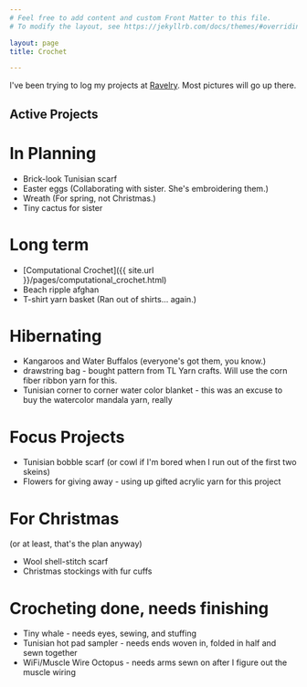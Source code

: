 ```yaml
---
# Feel free to add content and custom Front Matter to this file.
# To modify the layout, see https://jekyllrb.com/docs/themes/#overriding-theme-defaults

layout: page
title: Crochet

---
```


I've been trying to log my projects at [Ravelry](https://www.ravelry.com/people/baileysage). Most pictures will go up there.

## Active Projects

# In Planning 
- Brick-look Tunisian scarf
- Easter eggs (Collaborating with sister. She's embroidering them.)
- Wreath (For spring, not Christmas.)
- Tiny cactus for sister

# Long term
- [Computational Crochet]({{ site.url }}/pages/computational_crochet.html)
- Beach ripple afghan
- T-shirt yarn basket (Ran out of shirts... again.)

# Hibernating 
- Kangaroos and Water Buffalos (everyone's got them, you know.)
- drawstring bag - bought pattern from TL Yarn crafts. Will use the corn fiber ribbon yarn for this.
- Tunisian corner to corner water color blanket - this was an excuse to buy the watercolor mandala yarn, really

# Focus Projects
- Tunisian bobble scarf (or cowl if I'm bored when I run out of the first two skeins)
- Flowers for giving away - using up gifted acrylic yarn for this project

# For Christmas
 (or at least, that's the plan anyway)
- Wool shell-stitch scarf
- Christmas stockings with fur cuffs

# Crocheting done, needs finishing
- Tiny whale - needs eyes, sewing, and stuffing
- Tunisian hot pad sampler - needs ends woven in, folded in half and sewn together
- WiFi/Muscle Wire Octopus - needs arms sewn on after I figure out the muscle wiring
